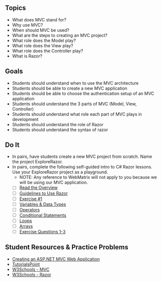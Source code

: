 ## Topics
- What does MVC stand for?
- Why use MVC?
- When should MVC be used?
- What are the steps to creating an MVC project?
- What role does the Model play?
- What role does the View play?
- What role does the Controller play?
- What is Razor?

## Goals
- Students should understand when to use the MVC architecture
- Students should be able to create a new MVC application
- Students should be able to choose the authentication setup of an MVC application
- Students should understand the 3 parts of MVC (Model, View, Controller)
- Students should understand what role each part of MVC plays in development
- Students should understand the role of Razor
- Students should understand the syntax of razor

## Do It
- In pairs, have students create a new MVC project from scratch. Name the project ExploreRazor.
- In pairs, complete the following self-guided intro to C# Razor lessons. Use your ExploreRazor project as a playground.
  - NOTE: Any reference to WebMatrix will not apply to you because we will be using our MVC application.
  - [ ] [Read the Overview](http://www.completecsharptutorial.com/razor-tutorial/)
  - [ ] [Guidelines to Use Razor](http://www.completecsharptutorial.com/razor-tutorial/guidelines-to-use-razor-syntax/)
  - [ ] [Exercise #1](http://www.completecsharptutorial.com/razor-tutorial/razor-markup-practice-question/)
  - [ ] [Variables & Data Types](http://www.completecsharptutorial.com/razor-tutorial/razor-tutorial-how-to-use-variables-and-datatypes/)
  - [ ] [Operators](http://www.completecsharptutorial.com/razor-tutorial/razor-tutorial-with-operators-programming-example/)
  - [ ] [Conditional Statements](http://www.completecsharptutorial.com/razor-tutorial/c-razor-conditional-statements/)
  - [ ] [Loops](http://www.completecsharptutorial.com/razor-tutorial/razor-loop-statements-with-programming-example/)
  - [ ] [Arrays](http://www.completecsharptutorial.com/razor-tutorial/use-array-inside-razor-syntax/)
  - [ ] [Exercise Questions 1-3](http://www.completecsharptutorial.com/razor-tutorial/c-razor-practice-questions/)

## Student Resources & Practice Problems
- [Creating an ASP.NET MVC Web Application](https://docs.google.com/presentation/d/1yqn9NZOcxetfKugCa_jkCg2vbTnDQMY14IVDMBR9mqA/edit?usp=sharing)
- [TutorialsPoint](https://www.tutorialspoint.com/asp.net_mvc/index.htm)
- [W3Schools - MVC](http://www-db.deis.unibo.it/courses/TW/DOCS/w3schools/aspnet/mvc_intro.asp.html)
- [W3Schools - Razor](http://www-db.deis.unibo.it/courses/TW/DOCS/w3schools/aspnet/razor_intro.asp.html)
